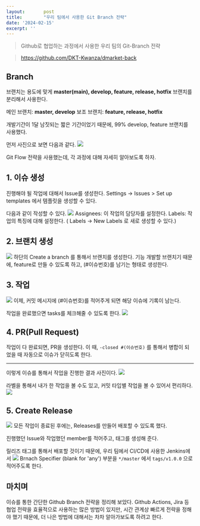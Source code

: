 ```yaml
---
layout:       post
title:        "우리 팀에서 사용한 Git Branch 전략"
date: '2024-02-15'
excerpt: ''
---
```


> Github로 협업하는 과정에서 사용한 우리 팀의 Git-Branch 전략

> https://github.com/DKT-Kwanza/dmarket-back

## Branch
브랜치는 용도에 맞게 **master(main), develop, feature, release, hotfix** 브랜치를 분리해서 사용한다.

메인 브랜치: **master, develop**
보조 브랜치: **feature, release, hotfix**

개발기간이 1달 남짓되는 짧은 기간이었기 때문에, 99% develop, feature 브랜치를 사용했다.

먼저 사진으로 보면 다음과 같다.
![](https://velog.velcdn.com/images/woongaa1/post/76e9f57a-6ebf-489c-a066-d08650231ef9/image.png)

Git Flow 전략을 사용했는데, 각 과정에 대해 자세히 알아보도록 하자.


## 1. 이슈 생성

진행해야 될 작업에 대해서 Issue를 생성한다.
Settings -> Issues > Set up templates 에서 템플릿을 생성할 수 있다.

다음과 같이 작성할 수 있다.
![](https://velog.velcdn.com/images/woongaa1/post/7ef06c7b-02b5-4b8f-9129-9967ab6fc512/image.png) Assignees: 이 작업의 담당자를 설정한다.
Labels: 작업의 특징에 대해 설정한다. ( Labels -> New Labels 로 새로 생성할 수 있다.)

## 2. 브랜치 생성

![](https://velog.velcdn.com/images/woongaa1/post/fb409af9-6f31-4a7a-941b-e300b4bd2a71/image.png) 하단의 Create a branch 를 통해서 브랜치를 생성한다.
기능 개발할 브랜치기 때문에, feature로 만들 수 있도록 하고, (#이슈번호)를 남기는 형태로 생성한다.

## 3. 작업
![](https://velog.velcdn.com/images/woongaa1/post/cc759556-ee54-4917-b70b-734b27aa585c/image.png)
이제, 커밋 메시지에 (#이슈번호)를 적어주게 되면 해당 이슈에 기록이 남는다.

작업을 완료했으면 tasks를 체크해줄 수 있도록 한다.
![](https://velog.velcdn.com/images/woongaa1/post/bffc7d6c-945e-4689-9520-7f27247a556e/image.png)

## 4. PR(Pull Request)
작업이 다 완료되면, PR을 생성한다.
이 때, `-closed #(이슈번호)` 를 통해서 병합이 되었을 때 자동으로 이슈가 닫히도록 한다.

---

이렇게 이슈를 통해서 작업을 진행한 결과 사진이다.
![](https://velog.velcdn.com/images/woongaa1/post/7ad8d5dd-5caf-41a8-8ea7-5c295df0b834/image.png)


라벨을 통해서 내가 한 작업을 볼 수도 있고, 커밋 타입별 작업을 볼 수 있어서 편리하다.
![](https://velog.velcdn.com/images/woongaa1/post/4046504d-082d-4a13-8fdd-2c26159d8a67/image.png)

## 5. Create Release
![](https://velog.velcdn.com/images/woongaa1/post/9c4eb4a9-a23a-42d3-be1b-da2796f55857/image.png)
모든 작업이 종료된 후에는, Releases를 만들어 배포할 수 있도록 했다. 

진행했던 Issue와 작업했던 member를 적어주고, 태그를 생성해 준다.


릴리즈 태그를 통해서 배포할 것이기 때문에,
우리 팀에서 CI/CD에 사용한 Jenkins에서
![](https://velog.velcdn.com/images/woongaa1/post/62e9a085-3c34-4729-b835-b40e43693354/image.png) Brnach Specifier (blank for 'any') 부분을
`*/master` 에서 `tags/v1.0.0` 으로 적어주도록 한다.



## 마치며
이슈를 통한 간단한 Github Branch 전략을 정리해 보았다.
Github Actions, Jira 등 협업 전략을 효율적으로 사용하는 많은 방법이 있지만,
시간 관계상 빠르게 전략을 정해야 했기 때문에, 더 나은 방법에 대해서는 차차 알아가보도록 하려고 한다.
